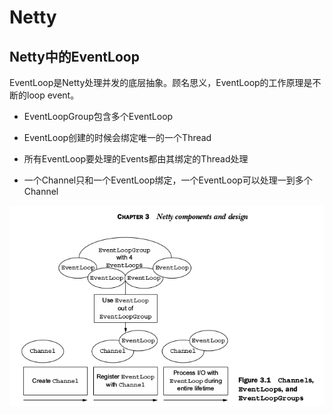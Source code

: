# Netty

## Netty中的EventLoop

EventLoop是Netty处理并发的底层抽象。顾名思义，EventLoop的工作原理是不断的loop event。

- EventLoopGroup包含多个EventLoop

- EventLoop创建的时候会绑定唯一的一个Thread

- 所有EventLoop要处理的Events都由其绑定的Thread处理

- 一个Channel只和一个EventLoop绑定，一个EventLoop可以处理一到多个Channel

![netty-componets](../images/Selection_041.png)